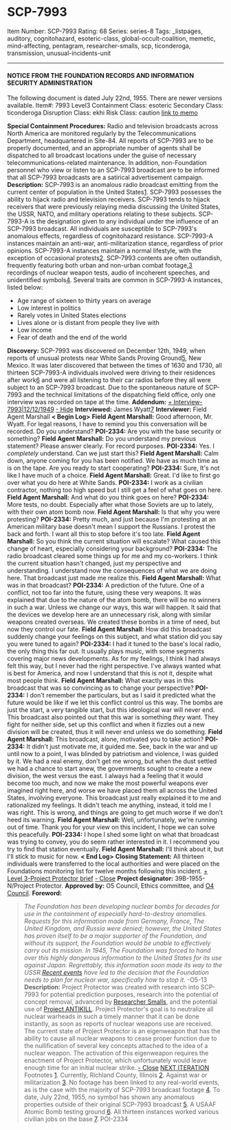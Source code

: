 # SCP-7993
Item Number: SCP-7993
Rating: 68
Series: series-8
Tags: _listpages, auditory, cognitohazard, esoteric-class, global-occult-coalition, memetic, mind-affecting, pentagram, researcher-smalls, scp, ticonderoga, transmission, unusual-incidents-unit

---

#### NOTICE FROM THE FOUNDATION RECORDS AND INFORMATION SECURITY ADMINISTRATION
The following document is dated July 22nd, 1955. There are newer versions available.
Item#: 7993
Level3
Containment Class:
esoteric
Secondary Class:
ticonderoga
Disruption Class:
ekhi
Risk Class:
caution
[link to memo](/classification-committee-memo)  

**Special Containment Procedures:** Radio and television broadcasts across North America are monitored regularly by the Telecommunications Department, headquartered in Site-84. All reports of SCP-7993 are to be properly documented, and an appropriate number of agents shall be dispatched to all broadcast locations under the guise of necessary telecommunications-related maintenance. In addition, non-Foundation personnel who view or listen to an SCP-7993 broadcast are to be informed that all SCP-7993 broadcasts are a satirical advertisement campaign.
**Description:** SCP-7993 is an anomalous radio broadcast emitting from the current center of population in the United States[1](javascript:;). SCP-7993 possesses the ability to hijack radio and television receivers. SCP-7993 tends to hijack receivers that were previously relaying media discussing the United States, the USSR, NATO, and military operations relating to these subjects.
SCP-7993-A is the designation given to any individual under the influence of an SCP-7993 broadcast. All individuals are susceptible to SCP-7993's anomalous effects, regardless of cognitohazard resistance. SCP-7993-A instances maintain an anti-war, anti-militarization stance, regardless of prior opinions. SCP-7993-A instances maintain a normal lifestyle, with the exception of occasional protests[2](javascript:;).
SCP-7993 contents are often outlandish, frequently featuring both urban and non-urban combat footage,[3](javascript:;) recordings of nuclear weapon tests, audio of incoherent speeches, and unidentified symbols[4](javascript:;).
Several traits are common in SCP-7993-A instances, listed below:
  * Age range of sixteen to thirty years on average
  * Low interest in politics
  * Rarely votes in United States elections
  * Lives alone or is distant from people they live with
  * Low income
  * Fear of death and the end of the world

**Discovery:** SCP-7993 was discovered on December 12th, 1949, when reports of unusual protests near White Sands Proving Ground[5](javascript:;), New Mexico. It was later discovered that between the times of 1630 and 1730, all thirteen SCP-7993-A individuals involved were driving to their residences after work[6](javascript:;) and were all listening to their car radios before they all were subject to an SCP-7993 broadcast. Due to the spontaneous nature of SCP-7993 and the technical limitations of the dispatching field office, only one interview was recorded on tape at the time.
**Addendum:**
[\+ Interview-7993|12/12/1949](javascript:;)
[\- Hide](javascript:;)
**Interviewed:** James Wyatt[7](javascript:;)
**Interviewer:** Field Agent Marshall
**< Begin Log>**
**Field Agent Marshall:** Good afternoon, Mr. Wyatt. For legal reasons, I have to remind you this conversation will be recorded. Do you understand?
**POI-2334:** Are you with the base security or something?
**Field Agent Marshall:** Do you understand my previous statement? Please answer clearly. For record purposes.
**POI-2334:** Yes. I _completely_ understand. Can we just start this?
**Field Agent Marshall:** Calm down, anyone coming for you has been notified. We have as much time as is on the tape. Are you ready to start cooperating?
**POI-2334:** Sure, It's not like I have much of a choice.
**Field Agent Marshall:** Great. I'd like to first go over what you do here at White Sands.
**POI-2334:** I work as a civilian contractor, nothing too high speed but I still get a feel of what goes on here.
**Field Agent Marshall:** And what do you think goes on here?
**POI-2334:** More tests, no doubt. Especially after what those Soviets are up to lately, with their own atom bomb now.
**Field Agent Marshall:** Is that why you were protesting?
**POI-2334:** Pretty much, and just because I'm protesting at an American military base doesn't mean I support the Russians. I protest the back and forth. I want all this to stop before it's too late.
**Field Agent Marshall:** So you think the current situation will escalate? What caused this change of heart, especially considering your background?
**POI-2334:** The radio broadcast cleared some things up for me and my co-workers. I think the current situation hasn't changed, just my perspective and understanding. I understand now the consequences of what we are doing here. That broadcast just made me realize this.
**Field Agent Marshall:** What was in that broadcast?
**POI-2334:** A prediction of the future. One of a conflict, not too far into the future, using these very weapons. It was explained that due to the nature of the atom bomb, there will be no winners in such a war. Unless we change our ways, this war will happen.
It said that the devices we develop here are an unnecessary risk, along with similar weapons created overseas. We created these bombs in a time of need, but now they control our fate.
**Field Agent Marshall:** How did this broadcast suddenly change your feelings on this subject, and what station did you say you were tuned to again?
**POI-2334:** I had it tuned to the base's local radio, the only thing this far out. It usually plays music, with some segments covering major news developments. As for my feelings, I think I had always felt this way, but I never had the right perspective. I've always wanted what is best for America, and now I understand that this is not it, despite what most people think.
**Field Agent Marshall:** What exactly was in this broadcast that was so convincing as to change your perspective?
**POI-2334:** I don't remember the particulars, but as I said it predicted what the future would be like if we let this conflict control us this way. The bombs are just the start, a very tangible start, but this ideological war will never end. This broadcast also pointed out that this war is something _they_ want. They fight for neither side, set up this conflict and when it fizzles out a new division will be created, thus it will never end unless we do something.
**Field Agent Marshall:** This broadcast, alone, motivated you to take action?
**POI-2334:** It didn't just motivate me, it guided me. See, back in the war and up until now to a point, I was blinded by patriotism and violence, I was guided by it. We had a real enemy, don't get me wrong, but when the dust settled we had a chance to start anew, the governments sought to create a new division, the west versus the east. I always had a feeling that it would become too much, and now we make the most powerful weapons ever imagined right here, and worse we have placed them all across the United States, involving everyone. This broadcast just really explained it to me and rationalized my feelings. It didn't teach me anything, instead, it told me I was right. This is wrong, and things are going to get much worse if we don't heed its warning.
**Field Agent Marshall:** Well, unfortunately, we're running out of time. Thank you for your view on this incident, I hope we can solve this peacefully.
**POI-2334:** I hope I shed some light on what that broadcast was trying to convey, you do seem rather interested in it. I recommend you try to find that station eventually.
**Field Agent Marshall:** I'll think about it, but I'll stick to music for now.
**< End Log>**
**Closing Statement:** All thirteen individuals were transferred to the local authorities and were placed on the Foundations monitoring list for twelve months following this incident.
[\+ Level 3-Project Protector brief](javascript:;)
[\- Close](javascript:;)
**Project designator:** 39B-1955-N/Project Protector.
**Approved by:** O5 Council, Ethics committee, and [O4 Council](https://scp-wiki.wikidot.com/o4-s-summit).
**Foreword:**
> _The Foundation has been developing nuclear bombs for decades for use in the containment of especially hard-to-destroy anomalies. Requests for this information made from Germany, France, The United Kingdom, and Russia were denied; however, the United States has proven itself to be a major supporter of the Foundation, and without its support, the Foundation would be unable to effectively carry out its mission. In 1945, The Foundation was forced to hand over this highly dangerous information to the United States for its use against Japan. Regrettably, this information soon made its way to the USSR.[Recent events](https://en.wikipedia.org/wiki/Soviet_atomic_bomb_project#RDS-1) have led to the decision that the Foundation needs to plan for nuclear war, specifically how to stop it._ -O5-13
**Description:** Project Protector was created with research into SCP-7993 for potential prediction purposes, research into the potential of concept removal, advanced by [Researcher Smalls](https://scp-wiki.wikidot.com/scp-3309), and the potential use of [Project ANTIKILL](https://scp-wiki.wikidot.com/scp-6820). Project Protector's goal is to neutralize all nuclear warheads in such a timely manner that it can be done instantly, as soon as reports of nuclear weapons use are received. The current state of Project Protector is an eigenweapon that has the ability to cause all nuclear weapons to cease proper function due to the nullification of several key concepts attached to the idea of a nuclear weapon. The activation of this eigenweapon requires the enactment of Project Protector, which unfortunately would leave enough time for an initial nuclear strike.
[\- Close](javascript:;)
[NEXT ITERATION](https://scp-wiki.wikidot.com/scp-7993/offset/1)
Footnotes
[1](javascript:;). Currently, Richland County, Illinois
[2](javascript:;). Against war or militarization
[3](javascript:;). No footage has been linked to any real-world events, as is the case with the majority of SCP-7993 broadcast footage
[4](javascript:;). To date, July 22nd, 1955, no symbol has shown any anomalous properties outside of their original SCP-7993 broadcast
[5](javascript:;). A USAAF Atomic Bomb testing ground
[6](javascript:;). All thirteen instances worked various civilian jobs on the base
[7](javascript:;). POI-2334